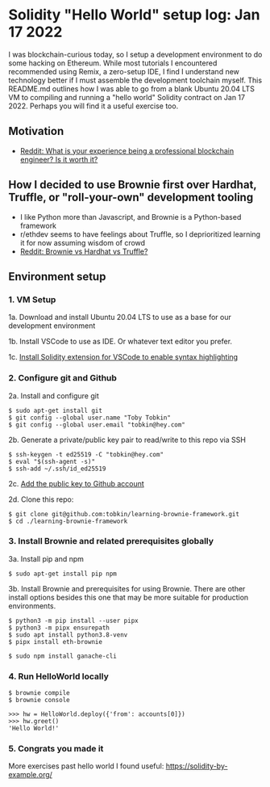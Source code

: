 # Solidity "Hello World" setup log: Jan 17 2022


I was blockchain-curious today, so I setup a development environment to do some hacking on Ethereum. While most tutorials I encountered recommended using Remix, a zero-setup IDE, I find I understand new technology better if I must assemble the development toolchain myself. This README.md outlines how I was able to go from a blank Ubuntu 20.04 LTS VM to compiling and running a "hello world" Solidity contract on Jan 17 2022. Perhaps you will find it a useful exercise too.

## Motivation
- [Reddit: What is your experience being a professional blockchain engineer? Is it worth it?](https://www.reddit.com/r/ethdev/comments/s66a3x/what_is_your_experience_being_a_professional/)

## How I decided to use Brownie first over Hardhat, Truffle, or "roll-your-own" development tooling
- I like Python more than Javascript, and Brownie is a Python-based framework
- r/ethdev seems to have feelings about Truffle, so I deprioritized learning it for now assuming wisdom of crowd
- [Reddit: Brownie vs Hardhat vs Truffle?](https://www.reddit.com/r/ethdev/comments/rkw5nq/brownie_vs_hardhat_vs_truffle/)

## Environment setup

### 1. VM Setup
1a. Download and install Ubuntu 20.04 LTS to use as a base for our development environment

1b. Install VSCode to use as IDE. Or whatever text editor you prefer.

1c. [Install Solidity extension for VSCode to enable syntax highlighting](https://marketplace.visualstudio.com/items?itemName=JuanBlanco.solidity)

### 2. Configure git and Github
2a. Install and configure git
```
$ sudo apt-get install git
$ git config --global user.name "Toby Tobkin"
$ git config --global user.email "tobkin@hey.com"
```

2b. Generate a private/public key pair to read/write to this repo via SSH
```
$ ssh-keygen -t ed25519 -C "tobkin@hey.com"
$ eval "$(ssh-agent -s)"
$ ssh-add ~/.ssh/id_ed25519
```

2c. [Add the public key to Github account](https://github.com/settings/keys)

2d. Clone this repo:
```
$ git clone git@github.com:tobkin/learning-brownie-framework.git
$ cd ./learning-brownie-framework
```

### 3. Install Brownie and related prerequisites globally
3a. Install pip and npm
```
$ sudo apt-get install pip npm
```

3b. Install Brownie and prerequisites for using Brownie. There are other install options besides this one that may be more suitable for production environments.
```
$ python3 -m pip install --user pipx
$ python3 -m pipx ensurepath
$ sudo apt install python3.8-venv
$ pipx install eth-brownie

$ sudo npm install ganache-cli
```

### 4. Run HelloWorld locally
```
$ brownie compile
$ brownie console

>>> hw = HelloWorld.deploy({'from': accounts[0]})
>>> hw.greet()
'Hello World!'

```

### 5. Congrats you made it
More exercises past hello world I found useful: https://solidity-by-example.org/
